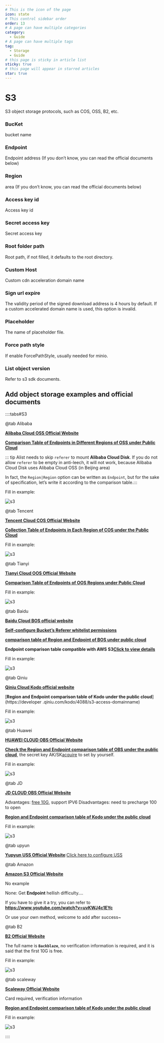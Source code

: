 ```yaml
---
# This is the icon of the page
icon: state
# This control sidebar order
order: 13
# A page can have multiple categories
category:
  - Guide
# A page can have multiple tags
tag:
  - Storage
  - Guide
# this page is sticky in article list
sticky: true
# this page will appear in starred articles
star: true
---
```


# S3

S3 object storage protocols, such as COS, OSS, B2, etc.

### BucKet

bucket name

### Endpoint

Endpoint address (If you don’t know, you can read the official documents below)

### Region

area (If you don’t know, you can read the official documents below)

### Access key id

Access key id

### Secret access key

Secret access key

### Root folder path

Root path, if not filled, it defaults to the root directory.

### Custom Host

Custom cdn acceleration domain name

### Sign url expire

The validity period of the signed download address is 4 hours by default. If a custom accelerated domain name is used, this option is invalid.

### Placeholder
The name of placeholder file.

### Force path style
If enable ForcePathStyle, usually needed for minio.

### List object version
Refer to s3 sdk documents.



## Add object storage examples and official documents

::::tabs#S3

@tab Alibaba

[**Alibaba Cloud OSS Official Website**](https://oss.console.aliyun.com/)

[**Comparison Table of Endpoints in Different Regions of OSS under Public Cloud**](https://help.aliyun.com/document_detail/31837.html)

::: tip
Alist needs to skip `referer` to mount **Alibaba Cloud Disk**. If you do not allow `referer` to be empty in anti-leech, it will not work, because Alibaba Cloud Disk uses Alibaba Cloud OSS (in Beijing area)

In fact, the `Region|Region` option can be written as `Endpoint`, but for the sake of specification, let’s write it according to the comparison table.:::


Fill in example:

![s3](/img/drivers/s3/al.png)


@tab Tencent

[**Tencent Cloud COS Official Website**](https://console.cloud.tencent.com/cos)

[**Collection Table of Endpoints in Each Region of COS under the Public Cloud**](https://cloud.tencent.com/document/product/436/6224)

Fill in example:

![s3](/img/drivers/s3/tx.png)

@tab Tianyi

[**Tianyi Cloud OOS Official Website**](https://oos-cn.ctyun.cn/oos/ctyun/consoleBucket.html)

[**Comparison Table of Endpoints of OOS Regions under Public Cloud**](https://www.ctyun.cn/document/10026693/10027878)

Fill in example:

![s3](/img/drivers/s3/ty.png)


@tab Baidu

[**Baidu Cloud BOS official website**](https://console.bce.baidu.com/bos)

[**Self-configure Bucket’s Referer whitelist permissions**](https://cloud.baidu.com/doc/BOS/s/Bk6kqu8eq#Setrefererwhitelist)

[**comparison table of Region and Endpoint of BOS under public cloud**](https://intl.cloud.baidu.com/doc/BOS/s/xjwvyq9l4-en)


**Endpoint comparison table compatible with AWS S3**[**Click to view details**](https://cloud.baidu.com/doc/BOS/s/xjwvyq9l4)

Fill in example:

![s3](/img/drivers/s3/bd.png)


@tab Qiniu

[**Qiniu Cloud Kodo official website**](https://portal.qiniu.com/kodo/bucket)

[**Region and Endpoint comparison table of Kodo under the public cloud**](https://developer .qiniu.com/kodo/4088/s3-access-domainname)

Fill in example:

![s3](/img/drivers/s3/qn.png)


@tab Huawei

[**HUAWEI CLOUD OBS Official Website**](https://www.huaweicloud.com/intl/en-us/)

[**Check the Region and Endpoint comparison table of OBS under the public cloud**](https://developer.huaweicloud.com/intl/en-us/endpoint), the secret key AK/SK[acquire](https://console.huaweicloud.com/iam/?region=cn-north-4#/mine/accessKey) to set by yourself.

Fill in example:

![s3](/img/drivers/s3/hw.png)

@tab JD

[**JD CLOUD OBS Official Website**](https://www.jdcloud.com/cn/products/object-storage-service)

Advantages: [free 10G](https://www.jdcloud.com/cn/activity/oss), support IPV6
Disadvantages: need to precharge 100 to open

[**Region and Endpoint comparison table of Kodo under the public cloud**](https://docs.jdcloud.com/cn/object-storage-service/oss-endpont-list)

Fill in example:

![s3](/img/drivers/s3/jd.png)

@tab upyun

[**Yupyun USS Official Website**](https://console.upyun.com/services/file/):[Click here to configure USS](./uss.md)

@tab Amazon

[**Amazon S3 Official Website**](https://s3.console.aws.amazon.com/s3/)

No example

None: Get **Endpoint** hellish difficulty....

If you have to give it a try, you can refer to **https://www.youtube.com/watch?v=uvKWJ4c1EYc**

Or use your own method, welcome to add after success~

@tab B2

[**B2 Official Website**](https://secure.backblaze.com/b2_buckets.htm)

The full name is **`Backblaze`**, no verification information is required, and it is said that the first 10G is free.

Fill in example:

![s3](/img/drivers/s3/b2.png)

@tab scaleway

[**Scaleway Official Website**](https://console.scaleway.com/object-storage/buckets)

Card required, verification information

[**Region and Endpoint comparison table of Kodo under the public cloud**](https://www.scaleway.com/en/docs/storage/object/concepts/#object-storage)

Fill in example:

![s3](/img/drivers/s3/sc.png)

::::
